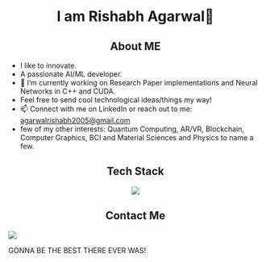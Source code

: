 <h1 style="text-align: center;">I am Rishabh Agarwal👋</h1>

<h2 style="text-align: center;"> About ME </h2>

* I like to innovate.
*  A passionate AI/ML developer. 
* 🔭 I’m currently working on Research Paper implementations and Neural Networks in C++ and CUDA.
* Feel free to send cool technological ideas/things my way!
* 📫 Connect with me on LinkedIn or reach out to me: [agarwalrishabh2005@gmail.com](agarwalrishabh2005@gmail.com)
* few of my other interests: Quantum Computing, AR/VR, Blockchain, Computer Graphics, BCI and Material Sciences and Physics to name a few.



<h2 style="text-align: center;"> Tech Stack </h2>
<p align="center">
  <a href="https://go-skill-icons.vercel.app/">
    <img
      src="https://go-skill-icons.vercel.app/api/icons?i=py,pytorch,cpp,cuda,tensorflow,sklearn,flask,c,java,dart,flutter,firebase,r,matlab,mysql,sqlite,latex,html,css,git,gitlab,docker,linux,vim"
    />
  </a>
</p>

<!--
<h2 style="text-align: center;"> Tech Stack </h2>
<p align="center">
  <a href="https://skillicons.dev">
    <img src="https://skillicons.dev/icons?i=py,pytorch,tensorflow,sklearn,flask,c,cpp,java,dart,flutter,firebase,r,matlab,mysql,sqlite,latex,html,css,git,gitlab,docker,linux"  alt="Tech Stack" />
  </a>
</p>
-->
<h2 style="text-align: center;"> Contact Me </h2>
<a href="https://www.linkedin.com/in/godrishuniverse/" target="_blank">
   <img src="https://img.shields.io/badge/LinkedIn-0077B5?style=for-the-badge&logo=linkedin&logoColor=0e76a8&color=black">
</a>

GONNA BE THE BEST THERE EVER WAS!
